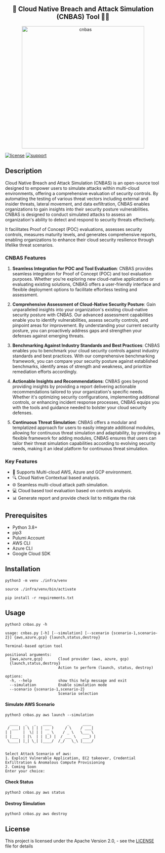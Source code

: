 <h2 align="center">🚀 Cloud Native Breach and Attack Simulation (CNBAS) Tool 👩‍💻</h2>

<p align="center">
<img width="396" alt="cnbas" src="https://github.com/PaloAltoNetworks/cnbas-tool/assets/4271325/f618c9c8-4f3f-48ca-848b-c51b53e4e366">
</p>

[![license](https://img.shields.io/badge/license-MIT-blue.svg)](./LICENSE) [![support](https://img.shields.io/badge/Support%20Level-Community-yellowgreen)](./SUPPORT.md)

## Description
Cloud Native Breach and Attack Simulation (CNBAS) is an open-source tool designed to empower users to simulate attacks within multi-cloud environments, offering a comprehensive evaluation of security controls. By automating the testing of various threat vectors including external and insider threats, lateral movement, and data exfiltration, CNBAS enables organizations to gain insights into their security posture vulnerabilities. CNBAS is designed to conduct simulated attacks to assess an organization's ability to detect and respond to security threats effectively.

It facilitates Proof of Concept (POC) evaluations, assesses security controls, measures maturity levels, and generates comprehensive reports, enabling organizations to enhance their cloud security resilience through lifelike threat scenarios. 


### CNBAS Features

1. **Seamless Integration for POC and Tool Evaluation**: CNBAS provides seamless integration for Proof of Concept (POC) and tool evaluation purposes. Whether you're exploring new cloud-native applications or evaluating existing solutions, CNBAS offers a user-friendly interface and flexible deployment options to facilitate effortless testing and assessment.

2. **Comprehensive Assessment of Cloud-Native Security Posture**: Gain unparalleled insights into your organization's existing cloud-native security posture with CNBAS. Our advanced assessment capabilities enable you to identify vulnerabilities, assess security controls, and pinpoint areas for improvement. By understanding your current security posture, you can proactively address gaps and strengthen your defenses against emerging threats.

3. **Benchmarking Against Industry Standards and Best Practices**: CNBAS enables you to benchmark your cloud security controls against industry standards and best practices. With our comprehensive benchmarking framework, you can compare your security posture against established benchmarks, identify areas of strength and weakness, and prioritize remediation efforts accordingly.

4. **Actionable Insights and Recommendations**: CNBAS goes beyond providing insights by providing a report delivering actionable recommendations tailored to your organization's specific needs. Whether it's optimizing security configurations, implementing additional controls, or enhancing incident response processes, CNBAS equips you with the tools and guidance needed to bolster your cloud security defenses.

5. **Continuous Threat Simulation**:  CNBAS offers a modular and templatized approach for users to easily integrate additional modules, allowing for continuous threat simulation and adaptability, by providing a flexible framework for adding modules, CNBAS ensures that users can tailor their threat simulation capabilities according to evolving security needs, making it an ideal platform for continuous threat simulation.


### Key Features

- 🤖 Supports Multi-cloud AWS, Azure and GCP environment.
- 🔍 Cloud Native Contextual based analysis.
- 🌐 Seamless multi-cloud attack path simulation.
- 💻 Cloud based tool evaluation based on controls analysis.
- 📊 Generate report and provide check list to mitigate the risk

## Prerequisites

- Python 3.8+
- pip3
- Pulumi Account
- AWS CLI
- Azure CLI
- Google Cloud SDK


## Installation

```
python3 -m venv ./infra/venv
```

```
source ./infra/venv/bin/activate
```

```
pip install -r requirements.txt
```


## Usage

```
python3 cnbas.py -h
```

```
usage: cnbas.py [-h] [--simulation] [--scenario {scenario-1,scenario-2}] {aws,azure,gcp} {launch,status,destroy}

Terminal-based option tool

positional arguments:
  {aws,azure,gcp}       Cloud provider (aws, azure, gcp)
  {launch,status,destroy}
                        Action to perform (launch, status, destroy)

options:
  -h, --help            show this help message and exit
  --simulation          Enable simulation mode
  --scenario {scenario-1,scenario-2}
                        Scenario selection
```

#### Simulate AWS Scenario 

```
python3 cnbas.py aws launch --simulation
```


```
  ____   _   _   ____       _      ____
 / ___| | \ | | | __ )     / \    / ___|
| |     |  \| | |  _ \    / _ \   \___ \
| |___  | |\  | | |_) |  / ___ \   ___) |
 \____| |_| \_| |____/  /_/   \_\ |____/


Select Attack Scenario of aws:
1. Exploit Vulnerable Application, EC2 takeover, Credential Exfiltration & Anomalous Compute Provisioning
2. Coming Soon
Enter your choice:
```

#### Check Status 

```
python3 cnbas.py aws status
```

#### Destroy Simulation

```
python3 cnbas.py aws destroy
```

## License

This project is licensed under the Apache Version 2.0, - see the [LICENSE](./LICENSE) file for details
